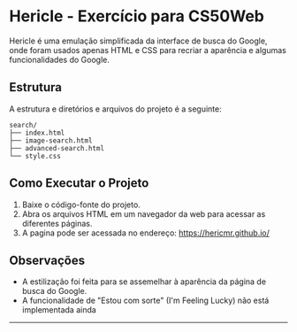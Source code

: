 # Hericle - Exercício para CS50Web

Hericle é uma emulação simplificada da interface de busca do Google, onde foram usados apenas HTML e CSS para recriar a aparência e algumas funcionalidades do Google.

## Estrutura 

A estrutura 
e diretórios e arquivos do projeto é a seguinte:

```plaintext
search/
├── index.html
├── image-search.html
├── advanced-search.html
└── style.css
```

## Como Executar o Projeto

1. Baixe o código-fonte do projeto.
2. Abra os arquivos HTML em um navegador da web para acessar as diferentes páginas.
3. A pagina pode ser acessada no endereço: 
https://hericmr.github.io/

## Observações

- A estilização foi feita para se assemelhar à aparência da página de busca do Google.
- A funcionalidade de "Estou com sorte" (I'm Feeling Lucky) não está implementada ainda

---
